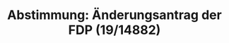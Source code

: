 ---
abstimmung:
  abstimmung: 3
  bundestagssitzung: 124
  datum: 7. November 2019
  legislaturperiode: 19
categories:
- Todo
data:
- title: Abstimmungsergebnis 20191107_1-data.pdf
  url: /res/2021-btw/abstimmungsergebnisse/20191107_1-data.pdf
- title: Abstimmungsergebnis 20191107_1_xls-data.xlsx
  url: /res/2021-btw/abstimmungsergebnisse/20191107_1_xls-data.xlsx
- title: Abstimmungsergebnis 20191107_1_xls-data.csv
  url: /res/2021-btw/abstimmungsergebnisse/csv/20191107_1_xls-data.csv
documents:
- local: /res/2021-btw/drucksachen/13436.pdf
  title: Drucksache 19/13436
  url: https://dip21.bundestag.de/dip21/btd/19/134/1913436.pdf
- local: /res/2021-btw/drucksachen/13712.pdf
  title: Drucksache 19/13712
  url: https://dip21.bundestag.de/dip21/btd/19/137/1913712.pdf
- local: /res/2021-btw/drucksachen/14873.pdf
  title: Drucksache 19/14873
  url: https://dip21.bundestag.de/dip21/btd/19/148/1914873.pdf
- local: /res/2021-btw/drucksachen/14882.pdf
  title: Drucksache 19/14882
  url: https://dip21.bundestag.de/dip21/btd/19/148/1914882.pdf
ergebnis:
  AfD:
    enthaltung: 0
    gesamt: 91
    ja: 76
    nein: 1
    nichtabgegeben: 14
    ungueltig: 0
  Bündnis 90/Die Grünen:
    enthaltung: 0
    gesamt: 67
    ja: 59
    nein: 0
    nichtabgegeben: 8
    ungueltig: 0
  Die Linke:
    enthaltung: 0
    gesamt: 69
    ja: 60
    nein: 0
    nichtabgegeben: 9
    ungueltig: 0
  FDP:
    enthaltung: 0
    gesamt: 80
    ja: 73
    nein: 0
    nichtabgegeben: 7
    ungueltig: 0
  cdu/csu:
    enthaltung: 0
    gesamt: 246
    ja: 0
    nein: 221
    nichtabgegeben: 25
    ungueltig: 0
  file: 20191107_1_xls-data.xlsx
  fraktionslos:
    enthaltung: 0
    gesamt: 4
    ja: 1
    nein: 0
    nichtabgegeben: 3
    ungueltig: 0
  spd:
    enthaltung: 0
    gesamt: 152
    ja: 0
    nein: 136
    nichtabgegeben: 16
    ungueltig: 0
layout: abstimmung
links:
- title: Link zu bundestag.de
  url: https://www.bundestag.de/parlament/plenum/abstimmung/abstimmung?id=628
preview: 'Deutscher Bundestag


  124. Sitzung des Deutschen Bundestages

  am Donnerstag, 7. November 2019


  Endgültiges Ergebnis der Namentlichen Abstimmung Nr. 3


  Änderungsantrag der Abgeordneten Dr. Florian Toncar, Christian Dürr, Frank Schäffler,

  weiterer Abgeordneter und der Fraktion der FDP

  zu der zweiten Beratung des Gesetzentwurfs der Bundesregierung

  Drs. 19/13436, 19/13712, 19/14873

  Entwurf eines Gesetzes zur weiteren steuerlichen Förderung der Elektromobilität
  und zur

  Änderung weiterer steuerlicher Vorschriften

  Drs. 19/14882'
tags:
- Todo
title: 'Abstimmung: Änderungsantrag der FDP (19/14882)'
---
